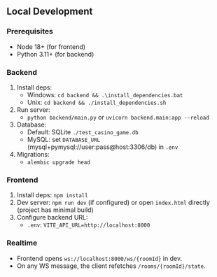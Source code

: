 ## Local Development

### Prerequisites
- Node 18+ (for frontend)
- Python 3.11+ (for backend)

### Backend
1) Install deps:
   - Windows: `cd backend && .\install_dependencies.bat`
   - Unix: `cd backend && ./install_dependencies.sh`
2) Run server:
   - `python backend/main.py` or `uvicorn backend.main:app --reload`
3) Database:
   - Default: SQLite `./test_casino_game.db`
   - MySQL: set `DATABASE_URL` (mysql+pymysql://user:pass@host:3306/db) in `.env`
4) Migrations:
   - `alembic upgrade head`

### Frontend
1) Install deps: `npm install`
2) Dev server: `npm run dev` (if configured) or open `index.html` directly (project has minimal build)
3) Configure backend URL:
   - `.env`: `VITE_API_URL=http://localhost:8000`

### Realtime
- Frontend opens `ws://localhost:8000/ws/{roomId}` in dev.
- On any WS message, the client refetches `/rooms/{roomId}/state`.


